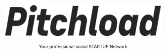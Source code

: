 <h1 align="center">
  <a href="https://pitchload.net">
    <picture height="200">
      <source media="(prefers-color-scheme: dark)" srcset="https://github.com/pitchload-dev/.github/blob/main/logo/logo-dark.svg">
      <img alt="Pitchload Logo" src="https://github.com/pitchload-dev/.github/blob/main/logo/logo-light.svg" height="100">
    </picture>
  </a>
</h1>
<p align="center">
  Your professional social STARTUP Network
<p>
